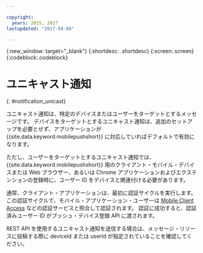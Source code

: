 ```yaml
---

copyright:
  years: 2015, 2017
lastupdated: "2017-04-08"

---
```

{:new_window: target="_blank"}
{:shortdesc: .shortdesc}
{:screen:.screen}
{:codeblock:.codeblock}

# ユニキャスト通知
{: #notification_unicast}


ユニキャスト通知は、特定のデバイスまたはユーザーをターゲットとするメッセージです。 デバイスをターゲットとするユニキャスト通知は、追加のセットアップを必要とせず、アプリケーションが {{site.data.keyword.mobilepushshort}} に対応していればデフォルトで有効になります。

ただし、ユーザーをターゲットとするユニキャスト通知では、{{site.data.keyword.mobilepushshort}} 用のクライアント・モバイル・デバイスまたは Web ブラウザー、あるいは Chrome アプリケーションおよびエクステンションの登録時に、ユーザー ID をデバイスと関連付ける必要があります。   

通常、クライアント・アプリケーションは、最初に認証サイクルを実行します。この認証サイクルで、モバイル・アプリケーション・ユーザーは [Mobile Client Access](docs/services/mobileaccess/index.html) などの認証サービスと照合して認証されます。 認証に成功すると、認証済みユーザー ID がプッシュ・デバイス登録 API に渡されます。 

REST API を使用するユニキャスト通知を送信する場合は、メッセージ・リソースに投稿する際に deviceId または userId が指定されていることを確認してください。
